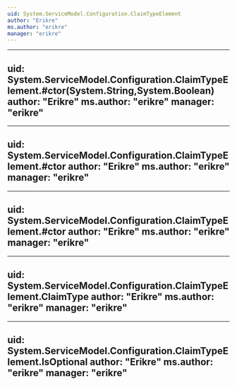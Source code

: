 ```yaml
---
uid: System.ServiceModel.Configuration.ClaimTypeElement
author: "Erikre"
ms.author: "erikre"
manager: "erikre"
---
```


---
uid: System.ServiceModel.Configuration.ClaimTypeElement.#ctor(System.String,System.Boolean)
author: "Erikre"
ms.author: "erikre"
manager: "erikre"
---

---
uid: System.ServiceModel.Configuration.ClaimTypeElement.#ctor
author: "Erikre"
ms.author: "erikre"
manager: "erikre"
---

---
uid: System.ServiceModel.Configuration.ClaimTypeElement.#ctor
author: "Erikre"
ms.author: "erikre"
manager: "erikre"
---

---
uid: System.ServiceModel.Configuration.ClaimTypeElement.ClaimType
author: "Erikre"
ms.author: "erikre"
manager: "erikre"
---

---
uid: System.ServiceModel.Configuration.ClaimTypeElement.IsOptional
author: "Erikre"
ms.author: "erikre"
manager: "erikre"
---
